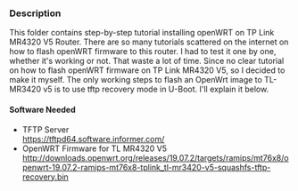 ### Description
This folder contains step-by-step tutorial installing openWRT on TP Link MR4320 V5 Router. There are so many tutorials scattered on the internet on how to flash openWRT firmware to this router. I had to test it one by one, whether it's working or not. That waste a lot of time. Since no clear tutorial on how to flash openWRT firmware on TP Link MR4320 V5, so I decided to make it myself. The only working steps to flash an OpenWrt image to TL-MR3420 v5 is to use tftp recovery mode in U-Boot. I'll explain it below.

#### Software Needed
* TFTP Server <br>
https://tftpd64.software.informer.com/
* OpenWRT Firmware for TL MR4320 V5<br>
http://downloads.openwrt.org/releases/19.07.2/targets/ramips/mt76x8/openwrt-19.07.2-ramips-mt76x8-tplink_tl-mr3420-v5-squashfs-tftp-recovery.bin


